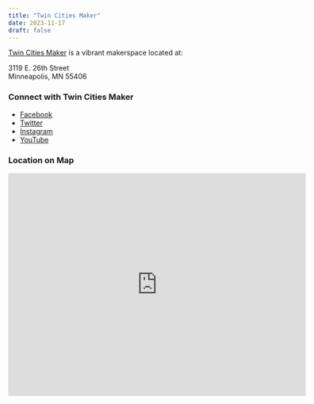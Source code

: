 ```yaml
---
title: "Twin Cities Maker"
date: 2023-11-17
draft: false
---
```


[Twin Cities Maker](https://tcmaker.org/) is a vibrant makerspace located at:

3119 E. 26th Street  
Minneapolis, MN 55406

### Connect with Twin Cities Maker

- [Facebook](https://www.facebook.com/twincitiesmaker/)
- [Twitter](https://twitter.com/twincitiesmaker)
- [Instagram](https://www.instagram.com/twincitiesmaker/)
- [YouTube](https://www.youtube.com/user/TwinCitiesMaker)

### Location on Map

<iframe width="600" height="450" style="border:0" loading="lazy" allowfullscreen
src="https://www.google.com/maps/embed/v1/place?key=YOUR_GOOGLE_MAPS_API_KEY&q=3119+E+26th+Street,Minneapolis,MN+55406">
</iframe>
